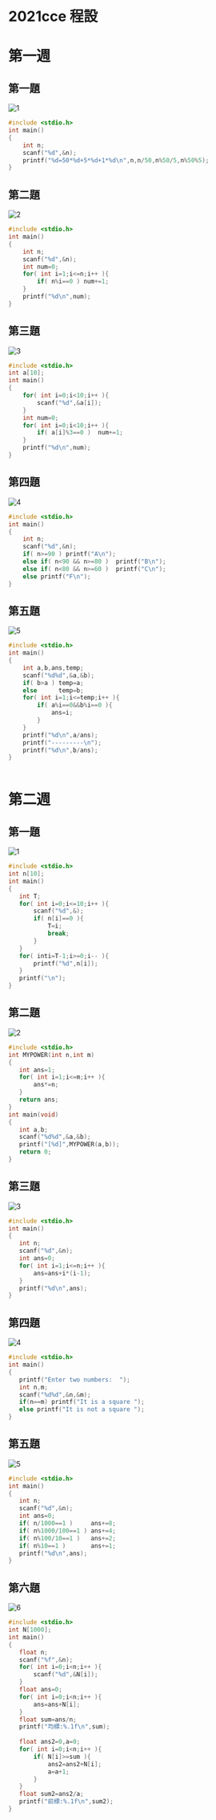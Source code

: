 # 2021cce 程設

# 第一週

## 第一題

![1](https://github.com/ZeroOne123456/2021cce/blob/gh-pages/1.png?raw=true)

```c
#include <stdio.h>
int main()
{
	int n;
	scanf("%d",&n);
	printf("%d=50*%d+5*%d+1*%d\n",n,n/50,n%50/5,n%50%5);
}
```
## 第二題

![2](https://github.com/ZeroOne123456/2021cce/blob/gh-pages/2.png)

```c
#include <stdio.h>
int main()
{
	int n;
	scanf("%d",&n);
	int num=0;
	for( int i=1;i<=n;i++ ){
		if( n%i==0 ) num+=1;
	}
	printf("%d\n",num);
}
```

## 第三題

![3](https://github.com/ZeroOne123456/2021cce/blob/gh-pages/3.png)

```c
#include <stdio.h>
int a[10];
int main()
{
	for( int i=0;i<10;i++ ){
		scanf("%d",&a[i]);
	}
	int num=0;
	for( int i=0;i<10;i++ ){
		if( a[i]%3==0 )  num+=1; 
	}
	printf("%d\n",num);
}
```

## 第四題

![4](https://github.com/ZeroOne123456/2021cce/blob/gh-pages/4.png?raw=true)

```c
#include <stdio.h>
int main()
{
	int n;
	scanf("%d",&n);
	if( n>=90 ) printf("A\n");
	else if( n<90 && n>=80 )  printf("B\n");
	else if( n<80 && n>=60 )  printf("C\n");
	else printf("F\n");
}
```

## 第五題

![5](https://github.com/ZeroOne123456/2021cce/blob/gh-pages/5.png)

```c
#include <stdio.h>
int main()
{
    int a,b,ans,temp;
    scanf("%d%d",&a,&b);
    if( b>a ) temp=a;
    else      temp=b;
    for( int i=1;i<=temp;i++ ){
        if( a%i==0&&b%i==0 ){
            ans=i;
        }
    }
    printf("%d\n",a/ans);
    printf("---------\n");
    printf("%d\n",b/ans);
}
  
```
 
 # 第二週 
 
 ## 第一題
 
 ![1](https://github.com/ZeroOne123456/2021cce/blob/7c1eaa20fbf5c212be3097be1a619a27ab0da026/HW%201.png)
 
 ```c
 #include <stdio.h>
 int n[10];
 int main()
 {
 	int T;
	for( int i=0;i<=10;i++ ){
		scanf("%d",&);
		if( n[i]==0 ){
			T=i;
			break;
		}
	}
	for( inti=T-1;i>=0;i-- ){
		printf("%d",n[i]);
	}
	printf("\n");
 }
 ```
 
 ## 第二題
 
 ![2](https://github.com/ZeroOne123456/2021cce/blob/gh-pages/HW%20%202.png?raw=true)
 
 ```c
#include <stdio.h>
int MYPOWER(int n,int m)
{
	int ans=1;
	for( int i=1;i<=m;i++ ){
		ans*=n;
	}
	return ans;
}
int main(void)
{
	int a,b;
	scanf("%d%d",&a,&b);
	printf("[%d]",MYPOWER(a,b));
	return 0;
}
 ```
 
 ## 第三題
 
 ![3](https://github.com/ZeroOne123456/2021cce/blob/gh-pages/HW%20%203.png?raw=true)
 
 ```c
 #include <stdio.h>
int main()
{
	int n;
	scanf("%d",&n);
	int ans=0;
	for( int i=1;i<=n;i++ ){
		ans=ans+i*(i-1);
	}
	printf("%d\n",ans);
}
 ```
 
 ## 第四題
 
 ![4](https://github.com/ZeroOne123456/2021cce/blob/gh-pages/HW%20%204.png?raw=true)
 
 ```c
 #include <stdio.h>
int main()
{
	printf("Enter two numbers:  ");
	int n,m;
	scanf("%d%d",&n,&m);
	if(n==m) printf("It is a square ");
	else printf("It is not a square ");
}
 ```
 
 ## 第五題
 
 ![5](https://github.com/ZeroOne123456/2021cce/blob/gh-pages/HW%20%205.png?raw=true)
 
 ```c
 #include <stdio.h>
int main()
{
	int n;
	scanf("%d",&n);
	int ans=0;
	if( n/1000==1 )     ans+=8;
	if( n%1000/100==1 ) ans+=4;
	if( n%100/10==1 )   ans+=2;
	if( n%10==1 )       ans+=1;
	printf("%d\n",ans);
}
 ```
 
 ## 第六題
 
 ![6](https://github.com/ZeroOne123456/2021cce/blob/gh-pages/HW%20%206.png?raw=true)
 
 ```c
 #include <stdio.h>
int N[1000];
int main()
{
	float n;
	scanf("%f",&n);
	for( int i=0;i<n;i++ ){
		scanf("%d",&N[i]);
	}
	float ans=0;
	for( int i=0;i<n;i++ ){
		ans=ans+N[i];
	}
	float sum=ans/n;
	printf("均標:%.1f\n",sum);
	
	float ans2=0,a=0;
	for( int i=0;i<n;i++ ){
		if( N[i]>=sum ){
			ans2=ans2+N[i];
			a=a+1;
		}
	}
	float sum2=ans2/a;
	printf("前標:%.1f\n",sum2);
}
 ```
